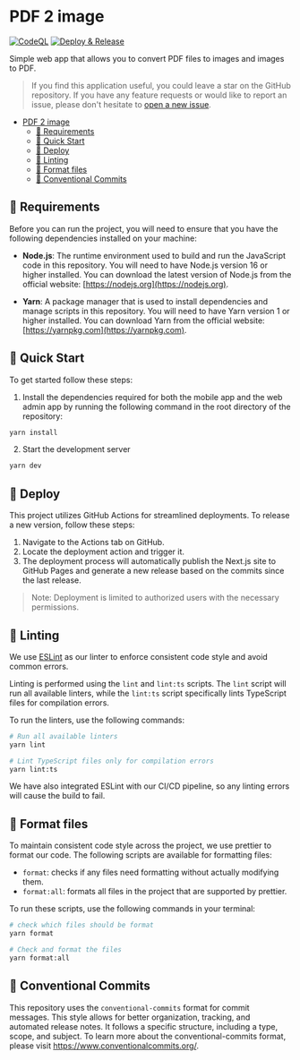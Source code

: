 # PDF 2 image

[![CodeQL](https://github.com/yunarch/pdf2image/workflows/CodeQL/badge.svg)](https://github.com/yunarch/pdf2image/actions?query=workflow%3ACodeQL)
[![Deploy & Release](https://github.com/yunarch/pdf2image/actions/workflows/deploy.yml/badge.svg)](https://github.com/yunarch/pdf2image/actions/workflows/deploy.yml)

Simple web app that allows you to convert PDF files to images and images to PDF.

> If you find this application useful, you could leave a star on the GitHub repository. If you have any feature requests or would like to report an issue, please don't hesitate to [open a new issue](https://github.com/yunarch/pdf2image/issues).

- [PDF 2 image](#pdf-2-image)
  - [🔗 Requirements](#-requirements)
  - [🚀 Quick Start](#-quick-start)
  - [🚢 Deploy](#-deploy)
  - [🧹 Linting](#-linting)
  - [📐 Format files](#-format-files)
  - [📝 Conventional Commits](#-conventional-commits)

## 🔗 Requirements

Before you can run the project, you will need to ensure that you have the following dependencies installed on your machine:

- **Node.js**: The runtime environment used to build and run the JavaScript code in this repository. You will need to have Node.js version 16 or higher installed. You can download the latest version of Node.js from the official website: [https://nodejs.org](https://nodejs.org).

- **Yarn**: A package manager that is used to install dependencies and manage scripts in this repository. You will need to have Yarn version 1 or higher installed. You can download Yarn from the official website: [https://yarnpkg.com](https://yarnpkg.com).

## 🚀 Quick Start

To get started follow these steps:

1. Install the dependencies required for both the mobile app and the web admin app by running the following command in the root directory of the repository:

```sh
yarn install
```

2.  Start the development server

```sh
yarn dev
```

## 🚢 Deploy

This project utilizes GitHub Actions for streamlined deployments. To release a new version, follow these steps:

1. Navigate to the Actions tab on GitHub.
2. Locate the deployment action and trigger it.
3. The deployment process will automatically publish the Next.js site to GitHub Pages and generate a new release based on the commits since the last release.

> Note: Deployment is limited to authorized users with the necessary permissions.

## 🧹 Linting

We use [ESLint](https://eslint.org/) as our linter to enforce consistent code style and avoid common errors.

Linting is performed using the `lint` and `lint:ts` scripts. The `lint` script will run all available linters, while the `lint:ts` script specifically lints TypeScript files for compilation errors.

To run the linters, use the following commands:

```sh
# Run all available linters
yarn lint

# Lint TypeScript files only for compilation errors
yarn lint:ts
```

We have also integrated ESLint with our CI/CD pipeline, so any linting errors will cause the build to fail.

## 📐 Format files

To maintain consistent code style across the project, we use prettier to format our code. The following scripts are available for formatting files:

- `format`: checks if any files need formatting without actually modifying them.
- `format:all`: formats all files in the project that are supported by prettier.

To run these scripts, use the following commands in your terminal:

```sh
# check which files should be format
yarn format

# Check and format the files
yarn format:all
```

## 📝 Conventional Commits

This repository uses the `conventional-commits` format for commit messages. This style allows for better organization, tracking, and automated release notes. It follows a specific structure, including a type, scope, and subject. To learn more about the conventional-commits format, please visit https://www.conventionalcommits.org/.
